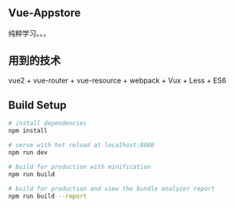 ## Vue-Appstore
纯粹学习。。。

## 用到的技术
vue2 + vue-router + vue-resource + webpack + Vux + Less + ES6


## Build Setup
``` bash
# install dependencies
npm install

# serve with hot reload at localhost:8080
npm run dev

# build for production with minification
npm run build

# build for production and view the bundle analyzer report
npm run build --report
```
